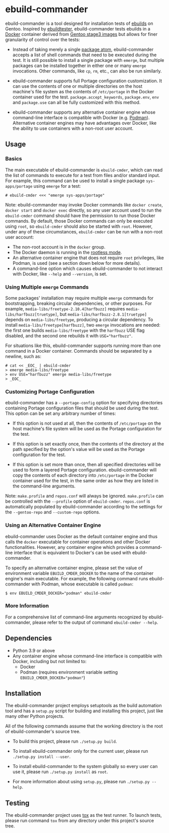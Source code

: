 # ebuild-commander

ebuild-commander is a tool designed for installation tests of
[ebuilds][gentoo-wiki-ebuild] on Gentoo.  Inspired by
[ebuildtester][ebuildtester], ebuild-commander tests ebuilds in a
[Docker][docker] container derived from [Gentoo stage3
images][docker-gentoo-stage3] but allows for finer granularity of control over
the tests:

- Instead of taking merely a single [package atom][gentoo-wiki-ver-spec],
  ebuild-commander accepts a list of shell commands that need to be executed
  during the test.  It is still possible to install a single package with
  `emerge`, but multiple packages can be installed together in either one or
  many `emerge` invocations.  Other commands, like `cp`, `rm`, etc., can also
  be run similarly.

- ebuild-commander supports full Portage configuration customization.  It can
  use the contents of one or multiple directories on the host machine's file
  system as the contents of `/etc/portage` in the Docker container used for the
  test.  `package.accept_keywords`, `package.env`, `env` and `package.use` can
  all be fully customized with this method.

- ebuild-commander supports any alternative container engine whose command-line
  interface is compatible with Docker (e.g. [Podman][podman]).  Alternative
  container engines may have advantages over Docker, like the ability to use
  containers with a non-root user account.

[gentoo-wiki-ebuild]: https://wiki.gentoo.org/wiki/Ebuild
[ebuildtester]: https://github.com/nicolasbock/ebuildtester
[docker]: https://docs.docker.com/get-started/overview/
[docker-gentoo-stage3]: https://hub.docker.com/r/gentoo/stage3
[gentoo-wiki-ver-spec]: https://wiki.gentoo.org/wiki/Version_specifier
[podman]: http://docs.podman.io/en/latest/

## Usage

### Basics

The main executable of ebuild-commander is `ebuild-cmder`, which can read the
list of commands to execute for a test from files and/or standard input.  For
example, this command can be used to install a single package
`sys-apps/portage` using `emerge` for a test:

```console
# ebuild-cmder <<< "emerge sys-apps/portage"
```

Note: ebuild-commander may invoke Docker commands like `docker create`, `docker
start` and `docker exec` directly, so any user account used to run the
`ebuild-cmder` command should have the permission to run those Docker commands.
By default, those Docker commands can only be executed using `root`, so
`ebuild-cmder` should also be started with `root`.  However, under any of these
circumstances, `ebuild-cmder` can be run with a non-root user account:

- The non-root account is in the `docker` group.
- The Docker daemon is running in the [rootless mode][docker-rootless].
- An alternative container engine that does not require `root` privileges, like
  Podman, is used (see a section down below for more details).
- A command-line option which causes ebuild-commander to not interact with
  Docker, like `--help` and `--version`, is set.

[docker-rootless]: https://docs.docker.com/engine/security/rootless/

### Using Multiple `emerge` Commands

Some packages' installation may require multiple `emerge` commands for
bootstrapping, breaking circular dependencies, or other purposes.  For example,
`media-libs/freetype-2.10.4[harfbuzz]` requires
`media-libs/harfbuzz[truetype]`, but `media-libs/harfbuzz-2.8.1[truetype]`
depends on `media-libs/freetype`, producing a circular dependency.  To install
`media-libs/freetype[harfbuzz]`, two `emerge` invocations are needed: the first
one builds `media-libs/freetype` with the `harfbuzz` USE flag disabled, and the
second one rebuilds it with `USE="harfbuzz"`.

For situations like this, ebuild-commander supports running more than one
command in a Docker container.  Commands should be separated by a newline, such
as:

```console
# cat << _EOC_ | ebuild-cmder
> emerge media-libs/freetype
> env USE="harfbuzz" emerge media-libs/freetype
> _EOC_
```

### Customizing Portage Configuration

ebuild-commander has a `--portage-config` option for specifying directories
containing Portage configuration files that should be used during the test.
This option can be set any arbitrary number of times:

- If this option is not used at all, then the contents of `/etc/portage` on the
  host machine's file system will be used as the Portage configuration for the
  test.

- If this option is set exactly once, then the contents of the directory at the
  path specified by the option's value will be used as the Portage
  configuration for the test.

- If this option is set more than once, then all specified directories will be
  used to form a layered Portage configuration.  ebuild-commander will copy the
  contents of each directory into `/etc/portage` in the Docker container used
  for the test, in the same order as how they are listed in the command-line
  arguments.

Note: `make.profile` and `repos.conf` will always be ignored.  `make.profile`
can be controlled with the `--profile` option of `ebuild-cmder`.  `repos.conf`
is automatically populated by ebuild-commander according to the settings for
the `--gentoo-repo` and `--custom-repo` options.

### Using an Alternative Container Engine

ebuild-commander uses Docker as the default container engine and thus calls the
`docker` executable for container operations and other Docker functionalities.
However, any container engine which provides a command-line interface that is
equivalent to Docker's can be used with ebuild-commander.

To specify an alternative container engine, please set the value of environment
variable `EBUILD_CMDER_DOCKER` to the name of the container engine's main
executable.  For example, the following command runs ebuild-commander with
Podman, whose executable is called `podman`:

```console
$ env EBUILD_CMDER_DOCKER="podman" ebuild-cmder
```

### More Information

For a comprehensive list of command-line arguments recognized by
ebuild-commander, please refer to the output of command `ebuild-cmder --help`.

## Dependencies

- Python 3.9 or above
- Any container engine whose command-line interface is compatible with Docker,
  including but not limited to:
  - Docker
  - Podman (requires environment variable setting
    `EBUILD_CMDER_DOCKER="podman"`)

## Installation

The ebuild-commander project employs setuptools as the build automation tool
and has a `setup.py` script for building and installing this project, just like
many other Python projects.

All of the following commands assume that the working directory is the root of
ebuild-commander's source tree.

- To build this project, please run `./setup.py build`.

- To install ebuild-commander only for the current user, please run `./setup.py
  install --user`.

- To install ebuild-commander to the system globally so every user can use it,
  please run `./setup.py install` as `root`.

- For more information about using `setup.py`, please run `./setup.py --help`.

## Testing

The ebuild-commander project uses [tox][tox] as the test runner.  To launch
tests, please run command `tox` from any directory under this project's source
tree.

[tox]: https://tox.readthedocs.io/en/latest/
